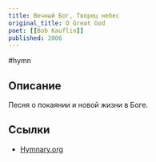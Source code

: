 ```yaml
---
title: Вечный Бог, Творец небес
original_title: O Great God
poet: [[Bob Kauflin]]
published: 2006
---
```

#hymn 

## Описание

Песня о покаянии и новой жизни в Боге.


## Ссылки

- [Hymnary.org](https://sovereigngracemusic.com/music/songs/o-great-god/)
